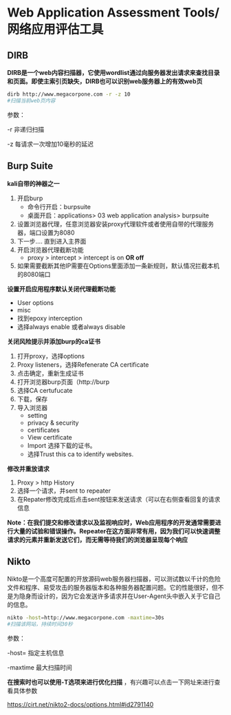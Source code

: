 # Web Application Assessment Tools/网络应用评估工具

## DIRB

**DIRB是一个web内容扫描器，它使用wordlist通过向服务器发出请求来查找目录和页面。即使主索引页缺失，DIRB也可以识别web服务器上的有效web页**

```bash
dirb http://www.megacorpone.com -r -z 10
#扫描当前web页内容
```

参数：

-r 非递归扫描

-z 每请求一次增加10毫秒的延迟

## Burp Suite

**kali自带的神器之一**

1. 开启burp
   * 命令行开启：burpsuite
   * 桌面开启：applications> 03 web application analysis> burpsuite
2. 设置浏览器代理，任意浏览器安装proxy代理软件或者使用自带的代理服务器，端口设置为8080
3. 下一步.... 直到进入主界面
4. 开启浏览器代理截断功能
   * proxy > intercept > intercept is on **OR off**
5. 如果需要截断其他IP需要在Options里面添加一条新规则，默认情况拦截本机的8080端口

**设置开启应用程序默认关闭代理截断功能**

* User options
* misc
* 找到epoxy interception
* 选择always enable 或者always disable

**关闭风险提示并添加burp的ca证书**

1. 打开proxy，选择options
2. Proxy listeners，选择Refenerate CA certificate
3. 点击确定，重新生成证书
4. 打开浏览器burp页面（http://burp
5. 选择CA certufucate
6. 下载，保存
7. 导入浏览器
   * setting
   * privacy & security
   * certificates
   * View certificate
   * Import 选择下载的证书。
   * 选择Trust this ca to identify websites.

**修改并重放请求** 

1. Proxy > http History
2. 选择一个请求，并sent to repeater
3. 在Repater修改完成后点击sent按钮来发送请求（可以在右侧查看回复的请求信息

**Note：在我们提交和修改请求以及监视响应时，Web应用程序的开发通常需要进行大量的试验和错误操作。Repeater在这方面非常有用，因为我们可以快速调整请求的元素并重新发送它们，而无需等待我们的浏览器呈现每个响应**

## Nikto

Nikto是一个高度可配置的开放源码web服务器扫描器，可以测试数以千计的危险文件和程序、易受攻击的服务器版本和各种服务器配置问题。它的性能很好，但不是为隐身而设计的，因为它会发送许多请求并在User-Agent头中嵌入关于它自己的信息。

```bash
nikto -host=http://www.megacorpone.com -maxtime=30s
#扫描该网站，持续时间30秒
```

参数：

-host= 指定主机信息

-maxtime 最大扫描时间

**在搜索时也可以使用-T选项来进行优化扫描** ，有兴趣可以点击一下网址来进行查看具体参数

https://cirt.net/nikto2-docs/options.html#id2791140